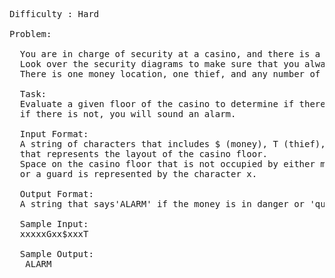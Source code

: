 <pre>
Difficulty : Hard

Problem:

  You are in charge of security at a casino, and there is a thief who is trying to steal the casino's money!
  Look over the security diagrams to make sure that you always have a guard between the thief and the money!
  There is one money location, one thief, and any number of guards on each floor of the casino.

  Task: 
  Evaluate a given floor of the casino to determine if there is a guard between the money and the thief,
  if there is not, you will sound an alarm.

  Input Format:
  A string of characters that includes $ (money), T (thief), and G (guard),
  that represents the layout of the casino floor.  
  Space on the casino floor that is not occupied by either money, the thief,
  or a guard is represented by the character x.

  Output Format:  
  A string that says'ALARM' if the money is in danger or 'quiet' if the money is safe.

  Sample Input: 
  xxxxxGxx$xxxT

  Sample Output:
   ALARM

</pre>
